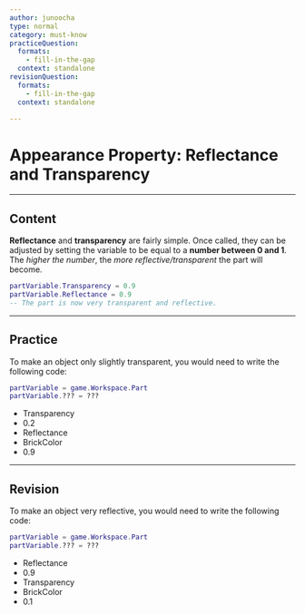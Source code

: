 ```yaml
---
author: junoocha
type: normal
category: must-know
practiceQuestion:
  formats:
    - fill-in-the-gap
  context: standalone
revisionQuestion:
  formats:
    - fill-in-the-gap
  context: standalone

---
```


# Appearance Property: Reflectance and Transparency
---

## Content

**Reflectance** and **transparency** are fairly simple. Once called, they can be adjusted by setting the variable to be equal to a **number between 0 and 1**. The *higher the number*, the *more reflective/transparent* the part will become.

```lua
partVariable.Transparency = 0.9
partVariable.Reflectance = 0.9
-- The part is now very transparent and reflective.
```
---

## Practice
To make an object only slightly transparent, you would need to write the following code:
```lua
partVariable = game.Workspace.Part
partVariable.??? = ???
```
- Transparency
- 0.2
- Reflectance
- BrickColor
- 0.9

---

## Revision
To make an object very reflective, you would need to write the following code:
```lua
partVariable = game.Workspace.Part
partVariable.??? = ???
```
- Reflectance
- 0.9
- Transparency
- BrickColor
- 0.1
